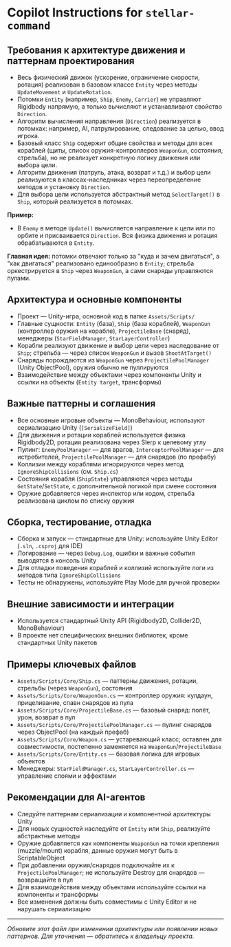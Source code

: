 # Copilot Instructions for `stellar-command`
## Требования к архитектуре движения и паттернам проектирования
- Весь физический движок (ускорение, ограничение скорости, ротация) реализован в базовом классе `Entity` через методы `UpdateMovement` и `UpdateRotation`.
- Потомки `Entity` (например, `Ship`, `Enemy`, `Carrier`) не управляют Rigidbody напрямую, а только вычисляют и устанавливают свойство `Direction`.
- Алгоритм вычисления направления (`Direction`) реализуется в потомках: например, AI, патрулирование, следование за целью, ввод игрока.
- Базовый класс `Ship` содержит общие свойства и методы для всех кораблей (щиты, список оружия-контроллеров `WeaponGun`, состояния, стрельба), но не реализует конкретную логику движения или выбора цели.
- Алгоритм движения (патруль, атака, возврат и т.д.) и выбор цели реализуются в классах-наследниках через переопределение методов и установку `Direction`.
- Для выбора цели используется абстрактный метод `SelectTarget()` в `Ship`, который реализуется в потомках.

**Пример:**
- В `Enemy` в методе `Update()` вычисляется направление к цели или по орбите и присваивается `Direction`. Вся физика движения и ротация обрабатываются в `Entity`.

**Главная идея:** потомки отвечают только за "куда и зачем двигаться", а "как двигаться" реализовано единообразно в `Entity`; стрельба оркестрируется в `Ship` через `WeaponGun`, а сами снаряды управляются пулами.

## Архитектура и основные компоненты
- Проект — Unity-игра, основной код в папке `Assets/Scripts/`
- Главные сущности: `Entity` (база), `Ship` (база кораблей), `WeaponGun` (контроллер оружия на корабле), `ProjectileBase` (снаряд), менеджеры (`StarFieldManager`, `StarLayerController`)
- Корабли реализуют движение и выбор цели через наследование от `Ship`; стрельба — через список `WeaponGun` и вызов `ShootAtTarget()`
- Снаряды порождаются из `WeaponGun` через `ProjectilePoolManager` (Unity ObjectPool), оружия обычно не пуллируются
- Взаимодействие между объектами через компоненты Unity и ссылки на объекты (`Entity target`, трансформы)

## Важные паттерны и соглашения
- Все основные игровые объекты — MonoBehaviour, используют сериализацию Unity (`[SerializeField]`)
- Для движения и ротации кораблей используется физика Rigidbody2D, ротация реализована через Slerp к целевому углу
- Пулинг: `EnemyPoolManager` — для врагов, `InterceptorPoolManager` — для истребителей, `ProjectilePoolManager` — для снарядов (по префабу)
- Коллизии между кораблями игнорируются через метод `IgnoreShipCollisions` (см. `Ship.cs`)
- Состояния корабля (`ShipState`) управляются через методы `GetState`/`SetState`, с дополнительной логикой при смене состояния
- Оружие добавляется через инспектор или кодом, стрельба реализована циклом по списку оружия

## Сборка, тестирование, отладка
- Сборка и запуск — стандартные для Unity: используйте Unity Editor (`.sln`, `.csproj` для IDE)
- Логирование — через `Debug.Log`, ошибки и важные события выводятся в консоль Unity
- Для отладки поведения кораблей и коллизий используйте логи из методов типа `IgnoreShipCollisions`
- Тесты не обнаружены, используйте Play Mode для ручной проверки

## Внешние зависимости и интеграции
- Используется стандартный Unity API (Rigidbody2D, Collider2D, MonoBehaviour)
- В проекте нет специфических внешних библиотек, кроме стандартных Unity пакетов

## Примеры ключевых файлов
- `Assets/Scripts/Core/Ship.cs` — паттерны движения, ротации, стрельбы (через `WeaponGun`), состояния
- `Assets/Scripts/Core/WeaponGun.cs` — контроллер оружия: кулдаун, прицеливание, спавн снарядов из пула
- `Assets/Scripts/Core/ProjectileBase.cs` — базовый снаряд: полёт, урон, возврат в пул
- `Assets/Scripts/Core/ProjectilePoolManager.cs` — пулинг снарядов через ObjectPool (на каждый префаб)
- `Assets/Scripts/Core/Weapon.cs` — устаревающий класс; оставлен для совместимости, постепенно заменяется на `WeaponGun`/`ProjectileBase`
- `Assets/Scripts/Core/Entity.cs` — базовая логика для игровых объектов
- Менеджеры: `StarFieldManager.cs`, `StarLayerController.cs` — управление слоями и эффектами

## Рекомендации для AI-агентов
- Следуйте паттернам сериализации и компонентной архитектуры Unity
- Для новых сущностей наследуйте от `Entity` или `Ship`, реализуйте абстрактные методы
- Оружие добавляется как компоненты `WeaponGun` на точки крепления (muzzle/mount) корабля, данные оружия могут быть в ScriptableObject
- При добавлении оружия/снарядов подключайте их к `ProjectilePoolManager`; не используйте Destroy для снарядов — возвращайте в пул
- Для взаимодействия между объектами используйте ссылки на компоненты и трансформы
- Все изменения должны быть совместимы с Unity Editor и не нарушать сериализацию

---

_Обновите этот файл при изменении архитектуры или появлении новых паттернов. Для уточнения — обратитесь к владельцу проекта._
